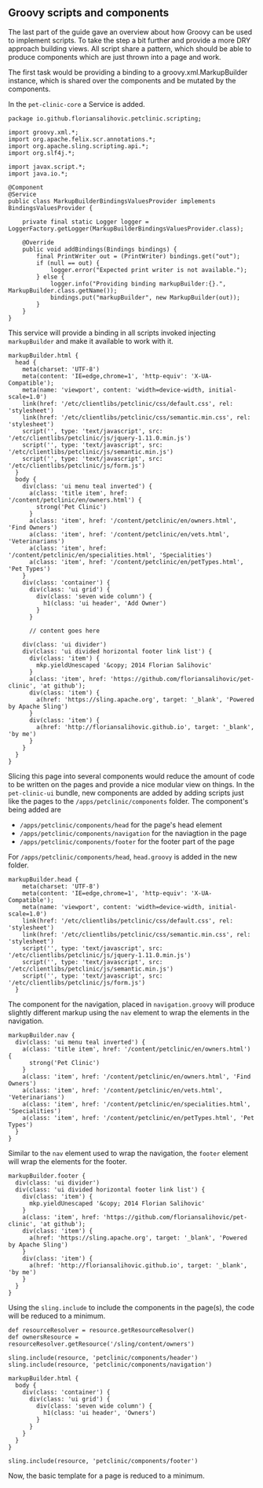 ## Groovy scripts and components

The last part of the guide gave an overview about how Groovy can be used to implement scripts. To take the step a bit further and provide a more DRY approach building views. All script share a pattern, which should be able to produce components which are just thrown into a page and work.

The first task would be providing a binding to a groovy.xml.MarkupBuilder instance, which is shared over the components and be mutated by the components.

In the ```pet-clinic-core``` a Service is added.

    package io.github.floriansalihovic.petclinic.scripting;
    
    import groovy.xml.*;
    import org.apache.felix.scr.annotations.*;
    import org.apache.sling.scripting.api.*;
    import org.slf4j.*;
    
    import javax.script.*;
    import java.io.*;
    
    @Component
    @Service
    public class MarkupBuilderBindingsValuesProvider implements BindingsValuesProvider {
    
        private final static Logger logger = LoggerFactory.getLogger(MarkupBuilderBindingsValuesProvider.class);
    
        @Override
        public void addBindings(Bindings bindings) {
            final PrintWriter out = (PrintWriter) bindings.get("out");
            if (null == out) {
                logger.error("Expected print writer is not available.");
            } else {
                logger.info("Providing binding markupBuilder:{}.", MarkupBuilder.class.getName());
                bindings.put("markupBuilder", new MarkupBuilder(out));
            }
        }
    }

This service will provide a binding in all scripts invoked injecting ```markupBuilder``` and make it available to work with it.

    markupBuilder.html {
      head {
        meta(charset: 'UTF-8')
        meta(content: 'IE=edge,chrome=1', 'http-equiv': 'X-UA-Compatible');
        meta(name: 'viewport', content: 'width=device-width, initial-scale=1.0')
        link(href: '/etc/clientlibs/petclinic/css/default.css', rel: 'stylesheet')
        link(href: '/etc/clientlibs/petclinic/css/semantic.min.css', rel: 'stylesheet')
        script('', type: 'text/javascript', src: '/etc/clientlibs/petclinic/js/jquery-1.11.0.min.js')
        script('', type: 'text/javascript', src: '/etc/clientlibs/petclinic/js/semantic.min.js')
        script('', type: 'text/javascript', src: '/etc/clientlibs/petclinic/js/form.js')
      }
      body {
        div(class: 'ui menu teal inverted') {
          a(class: 'title item', href: '/content/petclinic/en/owners.html') {
            strong('Pet Clinic')
          }
          a(class: 'item', href: '/content/petclinic/en/owners.html', 'Find Owners')
          a(class: 'item', href: '/content/petclinic/en/vets.html', 'Veterinarians')
          a(class: 'item', href: '/content/petclinic/en/specialities.html', 'Specialities')
          a(class: 'item', href: '/content/petclinic/en/petTypes.html', 'Pet Types')
        }
        div(class: 'container') {
          div(class: 'ui grid') {
            div(class: 'seven wide column') {
              h1(class: 'ui header', 'Add Owner')
            }
          }

          // content goes here

        div(class: 'ui divider')
        div(class: 'ui divided horizontal footer link list') {
          div(class: 'item') {
            mkp.yieldUnescaped '&copy; 2014 Florian Salihovic'
          }
          a(class: 'item', href: 'https://github.com/floriansalihovic/pet-clinic', 'at github');
          div(class: 'item') {
            a(href: 'https://sling.apache.org', target: '_blank', 'Powered by Apache Sling')
          }
          div(class: 'item') {
            a(href: 'http://floriansalihovic.github.io', target: '_blank', 'by me')
          }
        }
      }
    }

Slicing this page into several components would reduce the amount of code to be written on the pages and provide a nice modular view on things. In the ```pet-clinic-ui``` bundle, new components are added by adding scripts just like the pages to the ```/apps/petclinic/components``` folder. The component's being added are

- ```/apps/petclinic/components/head``` for the page's head element
- ```/apps/petclinic/components/navigation``` for the naviagtion in the page
- ```/apps/petclinic/components/footer``` for the footer part of the page

For ```/apps/petclinic/components/head```, ```head.groovy``` is added in the new folder. 

    markupBuilder.head {
        meta(charset: 'UTF-8')
        meta(content: 'IE=edge,chrome=1', 'http-equiv': 'X-UA-Compatible');
        meta(name: 'viewport', content: 'width=device-width, initial-scale=1.0')
        link(href: '/etc/clientlibs/petclinic/css/default.css', rel: 'stylesheet')
        link(href: '/etc/clientlibs/petclinic/css/semantic.min.css', rel: 'stylesheet')
        script('', type: 'text/javascript', src: '/etc/clientlibs/petclinic/js/jquery-1.11.0.min.js')
        script('', type: 'text/javascript', src: '/etc/clientlibs/petclinic/js/semantic.min.js')
        script('', type: 'text/javascript', src: '/etc/clientlibs/petclinic/js/form.js')
      }

The component for the navigation, placed in ```navigation.groovy``` will produce slightly different markup using the ```nav``` element to wrap the elements in the navigation.

    markupBuilder.nav {
      div(class: 'ui menu teal inverted') {
        a(class: 'title item', href: '/content/petclinic/en/owners.html') {
          strong('Pet Clinic')
        }
        a(class: 'item', href: '/content/petclinic/en/owners.html', 'Find Owners')
        a(class: 'item', href: '/content/petclinic/en/vets.html', 'Veterinarians')
        a(class: 'item', href: '/content/petclinic/en/specialities.html', 'Specialities')
        a(class: 'item', href: '/content/petclinic/en/petTypes.html', 'Pet Types')
      }
    }

Similar to the ```nav``` element used to wrap the navigation, the ```footer``` element will wrap the elements for the footer.

    markupBuilder.footer {
      div(class: 'ui divider')
      div(class: 'ui divided horizontal footer link list') {
        div(class: 'item') {
          mkp.yieldUnescaped '&copy; 2014 Florian Salihovic'
        }
        a(class: 'item', href: 'https://github.com/floriansalihovic/pet-clinic', 'at github');
        div(class: 'item') {
          a(href: 'https://sling.apache.org', target: '_blank', 'Powered by Apache Sling')
        }
        div(class: 'item') {
          a(href: 'http://floriansalihovic.github.io', target: '_blank', 'by me')
        }
      }
    }

Using the ```sling.include``` to include the components in the page(s), the code will be reduced to a minimum.

    def resourceResolver = resource.getResourceResolver()
    def ownersResource = resourceResolver.getResource('/sling/content/owners')
    
    sling.include(resource, 'petclinic/components/header')
    sling.include(resource, 'petclinic/components/navigation')
    
    markupBuilder.html {
      body {
        div(class: 'container') {
          div(class: 'ui grid') {
            div(class: 'seven wide column') {
              h1(class: 'ui header', 'Owners')
            }
          }
        }
      }
    }
    
    sling.include(resource, 'petclinic/components/footer')

Now, the basic template for a page is reduced to a minimum.




